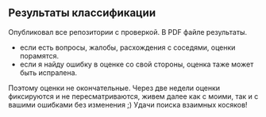 ## Результаты классификации

Опубликовал все репозитории с проверкой. В PDF файле результаты. 
- если есть вопросы, жалобы, расхождения с соседями, оценки порамятся. 
- если я найду ошибку в оценке со свой стороны, оценка таже может быть испралена.

Поэтому оценки не окончательные. Через две недели оценки фиксируются и не пересматриваются, живем далее как с моими, так и с вашими ошибками без изменения ;)
Удачи поиска взаимных косяков!
